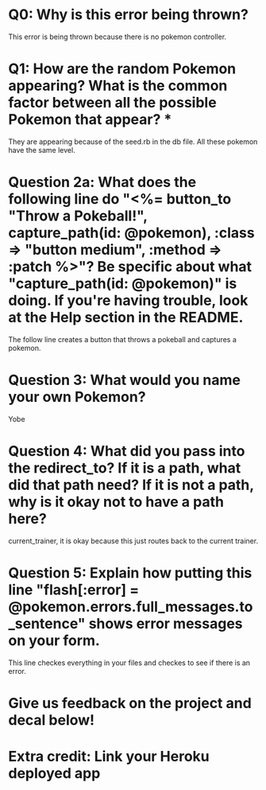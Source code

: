 # Q0: Why is this error being thrown?
This error is being thrown because there is no pokemon controller.

# Q1: How are the random Pokemon appearing? What is the common factor between all the possible Pokemon that appear? *
They are appearing because of the seed.rb in the db file. All these pokemon have the same level.

# Question 2a: What does the following line do "<%= button_to "Throw a Pokeball!", capture_path(id: @pokemon), :class => "button medium", :method => :patch %>"? Be specific about what "capture_path(id: @pokemon)" is doing. If you're having trouble, look at the Help section in the README.
The follow line creates a button that throws a pokeball and captures a pokemon.

# Question 3: What would you name your own Pokemon?
Yobe

# Question 4: What did you pass into the redirect_to? If it is a path, what did that path need? If it is not a path, why is it okay not to have a path here?
current_trainer, it is okay because this just routes back to the current trainer.

# Question 5: Explain how putting this line "flash[:error] = @pokemon.errors.full_messages.to_sentence" shows error messages on your form.
This line checkes everything in your files and checkes to see if there is an error.

# Give us feedback on the project and decal below!

# Extra credit: Link your Heroku deployed app
